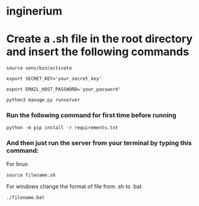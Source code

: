 # inginerium


<h1> Create a .sh file in the root directory and insert the following commands </h1>



```
source venv/bin/activate
```

```
export SECRET_KEY='your_secret_key'
```

```
export EMAIL_HOST_PASSWORD='your_password'
```

```
python3 manage.py runserver
```
<h3> Run the following command for first time before running</h3>

```
python -m pip install -r requirements.txt
```

<h3> And then just run the server from your terminal
by typing this command:</h3>
<p> For linux </p>

```
source filename.sh
```

<p> For windows change the format of file from .sh to .bat </p>

```
./filename.bat
```
